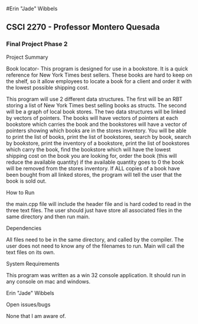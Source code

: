 #Erin "Jade" Wibbels 
## CSCI 2270 - Professor Montero Quesada 
### Final Project Phase 2 

Project Summary

Book locator- This program is designed for use in a bookstore. It is a quick reference for New York Times best sellers. These books are hard to keep on the shelf, so it allow employees to locate a book for a client and order it with the lowest possible shipping cost.

   This program will use 2 different data structures. The first will be an RBT storing a list of New York Times best selling books as structs. The second will be a graph of local book stores. The two data structures will be linked by vectors of pointers. The books will have vectors of pointers at each bookstore which carries the book and the bookstores will have a vector of pointers showing which books are in the stores inventory. You will be able to print the list of books, print the list of bookstores, search by book, search by bookstore, print the inventory of a bookstore, print the list of bookstores which carry the book, find the bookstore which will have the lowest shipping cost on the book you are looking for, order the book (this will reduce the available quantity) if the available quantity goes to 0 the book will be removed from the stores inventory. If ALL copies of a book have been bought from all linked stores, the program will tell the user that the book is sold out.

How to Run

   the main.cpp file will include the header file and is hard coded to read in the three text files. The user should just have store all associated files in the same directory and then run main.

Dependencies

All files need to be in the same directory, and called by the compiler. The user does not need to know any of the filenames to run. Main will call the text files on its own.

System Requirements

This program was written as a win 32 console application. It should run in any console on mac and windows.

Erin "Jade" Wibbels

Open issues/bugs

None that I am aware of. 

